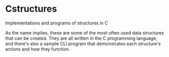 # Cstructures
Implementations and programs of structures in C

As the name implies, these are some of the most often used data structures that can be created. They are all written in the C programming language, and there's also a sample CLI program that demonstrates each structure's actions and how they function.
